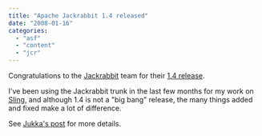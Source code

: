 ```yaml
---
title: "Apache Jackrabbit 1.4 released"
date: "2008-01-16"
categories: 
  - "asf"
  - "content"
  - "jcr"
---
```


Congratulations to the [Jackrabbit](http://jackrabbit.apache.org) team for their [1.4 release](http://jackrabbit.apache.org/downloads.cgi#Apache%20Jackrabbit%201.4).

I've been using the Jackrabbit trunk in the last few months for my work on [Sling](http://incubator.apache.org/sling), and although 1.4 is not a "big bang" release, the many things added and fixed make a lot of difference.

See [Jukka's post](http://jukkaz.wordpress.com/2008/01/16/apache-jackrabbit-14-is-available/) for more details.
